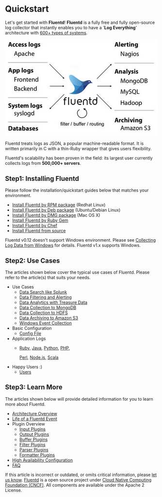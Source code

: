 # Quickstart

Let's get started with **Fluentd**! **Fluentd** is a fully free and fully open-source log collector that instantly enables you to have a '**Log Everything**' architecture with [600+ types of systems](http://fluentd.org/plugin/).

![](../.gitbook/assets/fluentd-architecture%20%281%29.png)

Fluentd treats logs as JSON, a popular machine-readable format. It is written primarily in C with a thin-Ruby wrapper that gives users flexibility.

Fluentd's scalability has been proven in the field: its largest user currently collects logs from **500,000+ servers**.

## Step1: Installing Fluentd

Please follow the installation/quickstart guides below that matches your environment.

* [Install Fluentd by RPM package](install-by-rpm.md) \(Redhat Linux\)
* [Install Fluentd by Deb package](install-by-deb.md) \(Ubuntu/Debian Linux\)
* [Install Fluentd by DMG package](install-by-dmg.md) \(Mac OS X\)
* [Install Fluentd by Ruby Gem](install-by-gem.md)
* [Install Fluentd by Chef](install-by-chef.md)
* [Install Fluentd from source](install-from-source.md)

Fluentd v0.12 doesn't support Windows environment. Please see [Collecting Log Data from Windows](../use-cases/windows.md) for details. Fluentd v1.x supports Windows.

## Step2: Use Cases

The articles shown below cover the typical use cases of Fluentd. Please refer to the article\(s\) that suits your needs.

* Use Cases
  * [Data Search like Splunk](free-alternative-to-splunk-by-fluentd.md)
  * [Data Filtering and Alerting](splunk-like-grep-and-alert-email.md)
  * [Data Analytics with Treasure Data](http-to-td.md)
  * [Data Collection to MongoDB](apache-to-mongodb.md)
  * [Data Collection to HDFS](http-to-hdfs.md)
  * [Data Archiving to Amazon S3](apache-to-s3.md)
  * [Windows Event Collection](../use-cases/windows.md)
* Basic Configuration
  * [Config File](../configuration/config-file.md)
* Application Logs
  * [Ruby](ruby.md), [Java](java.md), [Python](python.md), [PHP](php.md),

    [Perl](perl.md), [Node.js](nodejs.md), [Scala](scala.md)
* Happy Users :\)
  * [Users](https://github.com/fluent/fluentd-docs-gitbook/tree/c21f9269df12a1f728b4ec63fa20b57ff387ba2d/articles/users.md)

## Step3: Learn More

The articles shown below will provide detailed information for you to learn more about Fluentd.

* [Architecture Overview](https://www.fluentd.org/architecture)
* [Life of a Fluentd Event](../quickstart/life-of-a-fluentd-event.md)
* Plugin Overview
  * [Input Plugins](../input/)
  * [Output Plugins](../output/)
  * [Buffer Plugins](../buffer/)
  * [Filter Plugins](../filter/)
  * [Parser Plugins](../parser/)
  * [Formatter Plugins](../formatter/)
* [High Availability Configuration](../deployment/high-availability.md)
* [FAQ](../quickstart/faq.md)

If this article is incorrect or outdated, or omits critical information, please [let us know](https://github.com/fluent/fluentd-docs-gitbook/issues?state=open). [Fluentd](http://www.fluentd.org/) is a open source project under [Cloud Native Computing Foundation \(CNCF\)](https://cncf.io/). All components are available under the Apache 2 License.

